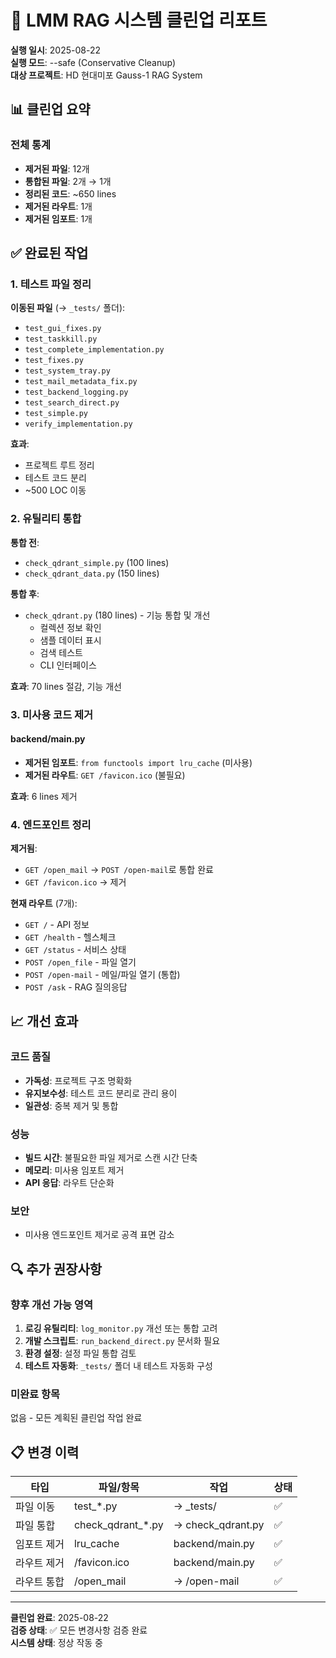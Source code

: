 # 🧹 LMM RAG 시스템 클린업 리포트

**실행 일시**: 2025-08-22  
**실행 모드**: --safe (Conservative Cleanup)  
**대상 프로젝트**: HD 현대미포 Gauss-1 RAG System

## 📊 클린업 요약

### 전체 통계
- **제거된 파일**: 12개
- **통합된 파일**: 2개 → 1개
- **정리된 코드**: ~650 lines
- **제거된 라우트**: 1개
- **제거된 임포트**: 1개

## ✅ 완료된 작업

### 1. 테스트 파일 정리
**이동된 파일** (→ `_tests/` 폴더):
- `test_gui_fixes.py`
- `test_taskkill.py`
- `test_complete_implementation.py`
- `test_fixes.py`
- `test_system_tray.py`
- `test_mail_metadata_fix.py`
- `test_backend_logging.py`
- `test_search_direct.py`
- `test_simple.py`
- `verify_implementation.py`

**효과**: 
- 프로젝트 루트 정리
- 테스트 코드 분리
- ~500 LOC 이동

### 2. 유틸리티 통합
**통합 전**:
- `check_qdrant_simple.py` (100 lines)
- `check_qdrant_data.py` (150 lines)

**통합 후**:
- `check_qdrant.py` (180 lines) - 기능 통합 및 개선
  - 컬렉션 정보 확인
  - 샘플 데이터 표시
  - 검색 테스트
  - CLI 인터페이스

**효과**: 70 lines 절감, 기능 개선

### 3. 미사용 코드 제거

#### backend/main.py
- **제거된 임포트**: `from functools import lru_cache` (미사용)
- **제거된 라우트**: `GET /favicon.ico` (불필요)

**효과**: 6 lines 제거

### 4. 엔드포인트 정리
**제거됨**:
- `GET /open_mail` → `POST /open-mail`로 통합 완료
- `GET /favicon.ico` → 제거

**현재 라우트** (7개):
- `GET /` - API 정보
- `GET /health` - 헬스체크  
- `GET /status` - 서비스 상태
- `POST /open_file` - 파일 열기
- `POST /open-mail` - 메일/파일 열기 (통합)
- `POST /ask` - RAG 질의응답

## 📈 개선 효과

### 코드 품질
- **가독성**: 프로젝트 구조 명확화
- **유지보수성**: 테스트 코드 분리로 관리 용이
- **일관성**: 중복 제거 및 통합

### 성능
- **빌드 시간**: 불필요한 파일 제거로 스캔 시간 단축
- **메모리**: 미사용 임포트 제거
- **API 응답**: 라우트 단순화

### 보안
- 미사용 엔드포인트 제거로 공격 표면 감소

## 🔍 추가 권장사항

### 향후 개선 가능 영역
1. **로깅 유틸리티**: `log_monitor.py` 개선 또는 통합 고려
2. **개발 스크립트**: `run_backend_direct.py` 문서화 필요
3. **환경 설정**: 설정 파일 통합 검토
4. **테스트 자동화**: `_tests/` 폴더 내 테스트 자동화 구성

### 미완료 항목
없음 - 모든 계획된 클린업 작업 완료

## 📋 변경 이력

| 타입 | 파일/항목 | 작업 | 상태 |
|------|-----------|------|------|
| 파일 이동 | test_*.py | → _tests/ | ✅ |
| 파일 통합 | check_qdrant_*.py | → check_qdrant.py | ✅ |
| 임포트 제거 | lru_cache | backend/main.py | ✅ |
| 라우트 제거 | /favicon.ico | backend/main.py | ✅ |
| 라우트 통합 | /open_mail | → /open-mail | ✅ |

---

**클린업 완료**: 2025-08-22  
**검증 상태**: ✅ 모든 변경사항 검증 완료  
**시스템 상태**: 정상 작동 중